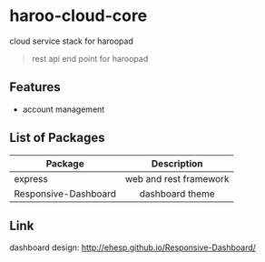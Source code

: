 haroo-cloud-core
================

cloud service stack for haroopad

> rest api end point for haroopad

## Features

- account management


## List of Packages

| Package                         | Description               |
| ------------------------------- |:-------------------------:|
| express                         | web and rest framework    |
| Responsive-Dashboard            | dashboard theme           |

## Link

dashboard design: http://ehesp.github.io/Responsive-Dashboard/